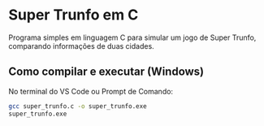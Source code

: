 # Super Trunfo em C

Programa simples em linguagem C para simular um jogo de Super Trunfo, comparando informações de duas cidades.

## Como compilar e executar (Windows)

No terminal do VS Code ou Prompt de Comando:

```bash
gcc super_trunfo.c -o super_trunfo.exe
super_trunfo.exe
